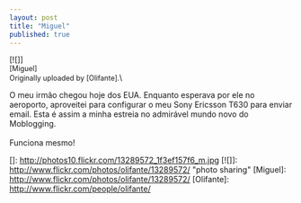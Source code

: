 ```yaml
---
layout: post
title: "Miguel"
published: true
---
```


[![]]\
<span style="font-size: 0.9em; margin-top: 0px;">[Miguel]\
Originally uploaded by [Olifante].</span>\

O meu irmão chegou hoje dos EUA. Enquanto esperava por ele no aeroporto,
aproveitei para configurar o meu Sony Ericsson T630 para enviar email.
Esta é assim a minha estreia no admirável mundo novo do Moblogging.\
\
Funciona mesmo!

  []: http://photos10.flickr.com/13289572_1f3ef157f6_m.jpg
  [![]]: http://www.flickr.com/photos/olifante/13289572/ "photo sharing"
  [Miguel]: http://www.flickr.com/photos/olifante/13289572/
  [Olifante]: http://www.flickr.com/people/olifante/
